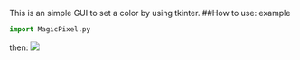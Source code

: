 This is an simple GUI to set a color by using tkinter.
##How to use:
example
```Python
import MagicPixel.py
```
then:
![](https://github.com/wake-up-smiling/Magic-Pixel/effect.png)